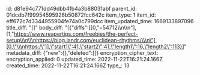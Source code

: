 id: d81e94c771dd49dbb4fb4a3b88031abf
parent_id: 01dcdb7f99954595926b50872fcc642c
item_type: 1
item_id: eff672c7d3344955904fe74a0c799dcc
item_updated_time: 1669133897096
title_diff: "[]"
body_diff: "[{\"diffs\":[[0,\"=54712\\\n\\\n\"],[1,\"https://www.reapertips.com/freebies/the-perfect-setup\\\n\\\nhttps://blog.landr.com/euclidean-rhythms/\\\n\"],[0,\"\\\nhttps:/\"]],\"start1\":41,\"start2\":41,\"length1\":16,\"length2\":113}]"
metadata_diff: {"new":{},"deleted":[]}
encryption_cipher_text: 
encryption_applied: 0
updated_time: 2022-11-22T16:21:24.166Z
created_time: 2022-11-22T16:21:24.166Z
type_: 13